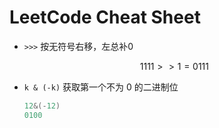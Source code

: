 # LeetCode Cheat Sheet

- `>>>` 按无符号右移，左总补0

    $$
    1111 >> 1 = 0111
    $$

- `k & (-k)` 获取第一个不为 0 的二进制位

    ```java
    12&(-12)
    0100
    ```
